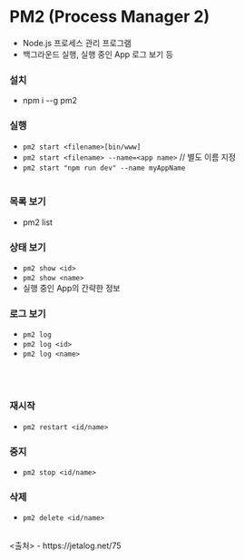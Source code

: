 # PM2 (Process Manager 2)
- Node.js 프로세스 관리 프로그램
- 백그라운드 실행, 실행 중인 App 로그 보기 등

### 설치
- npm i --g pm2

### 실행
- `pm2 start <filename>[bin/www]`
- `pm2 start <filename> --name=<app name>` // 별도 이름 지정
- `pm2 start "npm run dev" --name myAppName`
<br/><br/>
### 목록 보기
- pm2 list

### 상태 보기
- `pm2 show <id>`
- `pm2 show <name>`
- 실행 중인 App의 간략한 정보


### 로그 보기
- `pm2 log`
- `pm2 log <id>`
- `pm2 log <name>`

<br/><br/>
### 재시작

- `pm2 restart <id/name>`

### 중지
- `pm2 stop <id/name>`

### 삭제
- `pm2 delete <id/name>`

<br/>
<출처>
- https://jetalog.net/75

